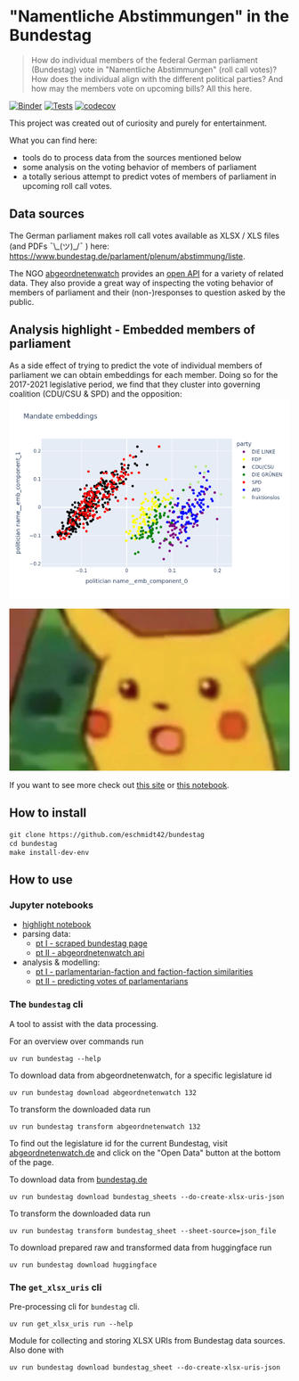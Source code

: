# "Namentliche Abstimmungen"  in the Bundestag

> How do individual members of the federal German parliament (Bundestag) vote in "Namentliche Abstimmungen" (roll call votes)? How does the individual align with the different political parties? And how may the members vote on upcoming bills? All this here.

[![Binder](https://mybinder.org/badge_logo.svg)](https://mybinder.org/v2/gh/eschmidt42/bundestag/HEAD?labpath=docs%2Fanalysis-highlights.ipynb)
[![Tests](https://github.com/eschmidt42/bundestag/actions/workflows/ci.yml/badge.svg)](https://github.com/eschmidt42/bundestag/actions/workflows/ci.yml)
[![codecov](https://codecov.io/gh/eschmidt42/bundestag/branch/main/graph/badge.svg?token=SIZEIVYX66)](https://codecov.io/gh/eschmidt42/bundestag)

This project was created out of curiosity and purely for entertainment.

What you can find here:

* tools do to process data from the sources mentioned below
* some analysis on the voting behavior of members of parliament
* a totally serious attempt to predict votes of members of parliament in upcoming roll call votes.

## Data sources

The German parliament makes roll call votes available as XLSX / XLS files (and PDFs ¯\\\_(ツ)\_/¯ ) here: https://www.bundestag.de/parlament/plenum/abstimmung/liste.

The NGO [abgeordnetenwatch](https://www.abgeordnetenwatch.de/) provides an [open API](https://www.abgeordnetenwatch.de/api) for a variety of related data. They also provide a great way of inspecting the voting behavior of members of parliament and their (non-)responses to question asked by the public.

## Analysis highlight - Embedded members of parliament

As a side effect of trying to predict the vote of individual members of parliament we can obtain embeddings for each member. Doing so for the 2017-2021 legislative period, we find that they cluster into governing coalition (CDU/CSU & SPD) and the opposition:
![](docs/images/mandate_embeddings.png)

![](docs/images/surprised-pikachu.png)

If you want to see more check out [this site](docs/analysis-highlights.md) or [this notebook](docs/analysis-highlights.ipynb).

## How to install

```shell
git clone https://github.com/eschmidt42/bundestag
cd bundestag
make install-dev-env
```

## How to use

### Jupyter notebooks

* [highlight notebook](docs/analysis-highlights.ipynb)
* parsing data:
    * [pt I - scraped bundestag page](nbs/00_html_parsing.ipynb)
    * [pt II - abgeordnetenwatch api](nbs/03_abgeordnetenwatch_data.ipynb)
* analysis & modelling:
    * [pt I - parlamentarian-faction and faction-faction similarities](nbs/01_similarities.ipynb)
    * [pt II - predicting votes of parlamentarians](nbs/05_predicting_votes.ipynb)


### The `bundestag` cli

A tool to assist with the data processing.

For an overview over commands run
```shell
uv run bundestag --help
```

To download data from abgeordnetenwatch, for a specific legislature id
```shell
uv run bundestag download abgeordnetenwatch 132
```

To transform the downloaded data run
```shell
uv run bundestag transform abgeordnetenwatch 132
```

To find out the legislature id for the current Bundestag, visit [abgeordnetenwatch.de](https://www.abgeordnetenwatch.de/bundestag) and click on the "Open Data" button at the bottom of the page.

To download data from [bundestag.de](https://www.bundestag.de/parlament/plenum/abstimmung/liste)
```shell
uv run bundestag download bundestag_sheets --do-create-xlsx-uris-json
```

To transform the downloaded data run
```shell
uv run bundestag transform bundestag_sheet --sheet-source=json_file
```

To download prepared raw and transformed data from huggingface run
```shell
uv run bundestag download huggingface
```

### The `get_xlsx_uris` cli

Pre-processing cli for `bundestag` cli.

    uv run get_xlsx_uris run --help

Module for collecting and storing XLSX URIs from Bundestag data sources. Also done with

    uv run bundestag download bundestag_sheet --do-create-xlsx-uris-json
